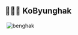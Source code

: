 <h2>🧑🏻‍💻 KoByunghak</h2> 

<p>&nbsp;<img align="center" src="https://github-readme-stats.vercel.app/api?username=benghak&show_icons=true&locale=en" alt="benghak" /></p>

<!-- 🔭 I’m currently working on [spring-chatting-server](https://github.com/bengHak/spring-chatting-server)  
🌱 I’m currently learning **Spring**  
📝 I regularly write articles on [https://benghak.github.io/](https://benghak.github.io/)  
📫 How to reach me **qkwl4678@gmail.com**  -->

<!-- <h3 align="left">Languages and Tools:</h3>
<p align="left">
<a href="https://spring.io/" target="_blank"> <img src="https://www.vectorlogo.zone/logos/springio/springio-icon.svg" alt="spring" width="40" height="40"/> </a>
  <a href="https://www.mysql.com/" target="_blank"> <img src="https://raw.githubusercontent.com/devicons/devicon/master/icons/mysql/mysql-original-wordmark.svg" alt="mysql" width="40" height="40"/> </a>
  <a href="https://www.postgresql.org" target="_blank"> <img src="https://raw.githubusercontent.com/devicons/devicon/master/icons/postgresql/postgresql-original-wordmark.svg" alt="postgresql" width="40" height="40"/> </a>&nbsp; <a href="https://reactjs.org/" target="_blank"> <img src="https://raw.githubusercontent.com/devicons/devicon/master/icons/react/react-original-wordmark.svg" alt="react" width="40" height="40"/> </a> <a href="https://flutter.dev" target="_blank"> <img src="https://www.vectorlogo.zone/logos/flutterio/flutterio-icon.svg" alt="flutter" width="40" height="40"/> </a>&nbsp;<a href="https://www.tensorflow.org" target="_blank"> <img src="https://www.vectorlogo.zone/logos/tensorflow/tensorflow-icon.svg" alt="tensorflow" width="40" height="40"/> </a> &nbsp; <a href="https://www.docker.com/" target="_blank"> <img src="https://raw.githubusercontent.com/devicons/devicon/master/icons/docker/docker-original-wordmark.svg" alt="docker" width="40" height="40"/> </a>
<a href="https://aws.amazon.com" target="_blank"> <img src="https://raw.githubusercontent.com/devicons/devicon/master/icons/amazonwebservices/amazonwebservices-original-wordmark.svg" alt="aws" width="40" height="40"/> </a>
</p> -->

<!-- <h3 align="left">Connect with me:</h3>
<p align="left">
<a href="https://fb.com/kobyunghak" target="blank"><img align="center" src="https://cdn.jsdelivr.net/npm/simple-icons@3.0.1/icons/facebook.svg" alt="kobyunghak" height="30" width="40" /></a>
<a href="https://instagram.com/byunghak_ko" target="blank"><img align="center" src="https://cdn.jsdelivr.net/npm/simple-icons@3.0.1/icons/instagram.svg" alt="byunghak_ko" height="30" width="40" /></a>
</p> -->

<br/>
<!-- <p align="left"> <img src="https://komarev.com/ghpvc/?username=benghak&label=Profile%20views&color=0e75b6&style=flat" alt="benghak" /> </p> -->


<!--
**bengHak/bengHak** is a ✨ _special_ ✨ repository because its `README.md` (this file) appears on your GitHub profile.

Here are some ideas to get you started:

- 🔭 I’m currently working on ...
- 🌱 I’m currently learning ...
- 👯 I’m looking to collaborate on ...
- 🤔 I’m looking for help with ...
- 💬 Ask me about ...
- 📫 How to reach me: ...
- 😄 Pronouns: ...
- ⚡ Fun fact: ...

### Hi there 👋
[![bengHak's GitHub stats](https://github-readme-stats.vercel.app/api?username=bengHak)](https://github.com/anuraghazra/github-readme-stats)
  
[![Hits](https://hits.seeyoufarm.com/api/count/incr/badge.svg?url=https%3A%2F%2Fgithub.com%2FbengHak&count_bg=%2379C83D&title_bg=%23555555&icon=&icon_color=%23E7E7E7&title=hits&edge_flat=false)](https://hits.seeyoufarm.com)
-->
